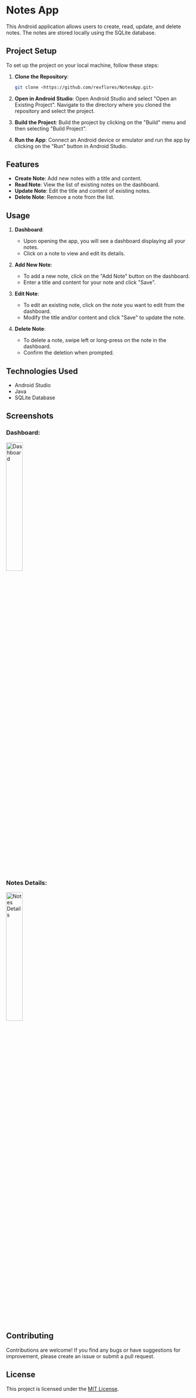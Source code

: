 # Notes App

This Android application allows users to create, read, update, and delete notes. The notes are stored locally using the SQLite database.

## Project Setup

To set up the project on your local machine, follow these steps:

1. **Clone the Repository**: 
   ```bash
   git clone <https://github.com/rexflores/NotesApp.git>
   ```
   
2. **Open in Android Studio**:
   Open Android Studio and select "Open an Existing Project". Navigate to the directory where you cloned the repository and select the project.

3. **Build the Project**:
   Build the project by clicking on the "Build" menu and then selecting "Build Project".

4. **Run the App**:
   Connect an Android device or emulator and run the app by clicking on the "Run" button in Android Studio.

## Features

- **Create Note**: Add new notes with a title and content.
- **Read Note**: View the list of existing notes on the dashboard.
- **Update Note**: Edit the title and content of existing notes.
- **Delete Note**: Remove a note from the list.

## Usage

1. **Dashboard**:
   - Upon opening the app, you will see a dashboard displaying all your notes.
   - Click on a note to view and edit its details.

2. **Add New Note**:
   - To add a new note, click on the "Add Note" button on the dashboard.
   - Enter a title and content for your note and click "Save".

3. **Edit Note**:
   - To edit an existing note, click on the note you want to edit from the dashboard.
   - Modify the title and/or content and click "Save" to update the note.

4. **Delete Note**:
   - To delete a note, swipe left or long-press on the note in the dashboard.
   - Confirm the deletion when prompted.

## Technologies Used

- Android Studio
- Java
- SQLite Database

## Screenshots

### Dashboard:
<img src="https://github.com/rexflores/NotesApp/assets/114333417/f9e68590-3aea-443c-b4c3-b972b59ee560" width="30%" alt="Dashboard">

### Notes Details:
<img src="https://github.com/rexflores/NotesApp/assets/114333417/6e3b13ee-9fe2-41b0-b771-1fabebd7c728" width="30%" alt="Notes Details">

## Contributing

Contributions are welcome! If you find any bugs or have suggestions for improvement, please create an issue or submit a pull request.

## License

This project is licensed under the [MIT License](LICENSE).
